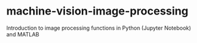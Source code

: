 # machine-vision-image-processing
Introduction to image processing functions in Python (Jupyter Notebook) and MATLAB
